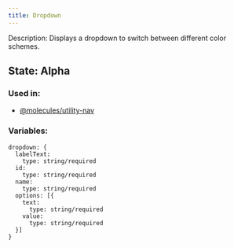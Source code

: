 ```yaml
---
title: Dropdown
---
```


Description: Displays a dropdown to switch between different color schemes.

## State: Alpha

### Used in:
- [@molecules/utility-nav](/?p=molecules-utility-nav)

### Variables:
~~~
dropdown: {
  labelText: 
    type: string/required
  id:  
    type: string/required
  name:  
    type: string/required
  options: [{
    text:  
      type: string/required
    value:  
      type: string/required
  }]
}
~~~
